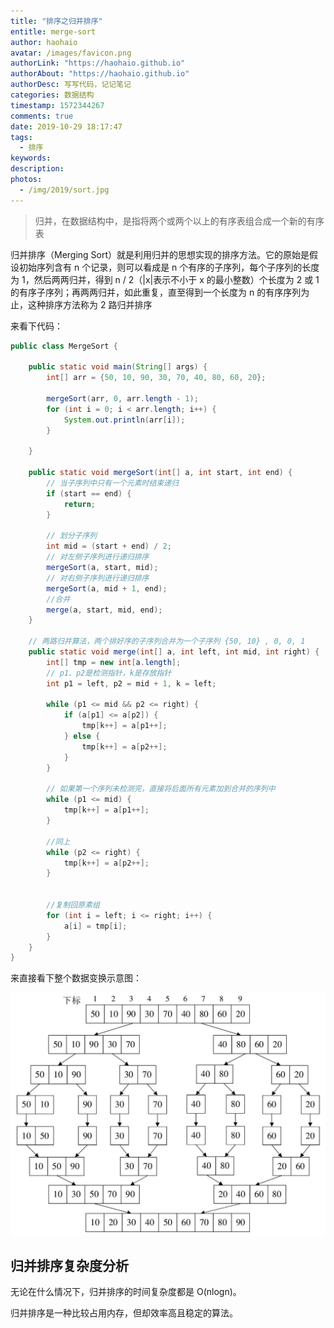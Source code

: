 ```yaml
---
title: "排序之归并排序"
entitle: merge-sort
author: haohaio
avatar: /images/favicon.png
authorLink: "https://haohaio.github.io"
authorAbout: "https://haohaio.github.io"
authorDesc: 写写代码，记记笔记
categories: 数据结构
timestamp: 1572344267
comments: true
date: 2019-10-29 18:17:47
tags:
  - 排序
keywords:
description:
photos:
  - /img/2019/sort.jpg
---
```


> 归并，在数据结构中，是指将两个或两个以上的有序表组合成一个新的有序表

归并排序（Merging Sort）就是利用归并的思想实现的排序方法。它的原始是假设初始序列含有 n 个记录，则可以看成是 n 个有序的子序列，每个子序列的长度为 1，然后两两归并，得到 n / 2（|x|表示不小于 x 的最小整数）个长度为 2 或 1 的有序子序列；再两两归并，如此重复，直至得到一个长度为 n 的有序序列为止，这种排序方法称为 2 路归并排序

来看下代码：

```java
public class MergeSort {

    public static void main(String[] args) {
        int[] arr = {50, 10, 90, 30, 70, 40, 80, 60, 20};

        mergeSort(arr, 0, arr.length - 1);
        for (int i = 0; i < arr.length; i++) {
            System.out.println(arr[i]);
        }

    }

    public static void mergeSort(int[] a, int start, int end) {
        // 当子序列中只有一个元素时结束递归
        if (start == end) {
            return;
        }

        // 划分子序列
        int mid = (start + end) / 2;
        // 对左侧子序列进行递归排序
        mergeSort(a, start, mid);
        // 对右侧子序列进行递归排序
        mergeSort(a, mid + 1, end);
        //合并
        merge(a, start, mid, end);
    }

    // 两路归并算法，两个排好序的子序列合并为一个子序列 {50, 10} , 0, 0, 1
    public static void merge(int[] a, int left, int mid, int right) {
        int[] tmp = new int[a.length];
        // p1、p2是检测指针，k是存放指针
        int p1 = left, p2 = mid + 1, k = left;

        while (p1 <= mid && p2 <= right) {
            if (a[p1] <= a[p2]) {
                tmp[k++] = a[p1++];
            } else {
                tmp[k++] = a[p2++];
            }
        }

        // 如果第一个序列未检测完，直接将后面所有元素加到合并的序列中
        while (p1 <= mid) {
            tmp[k++] = a[p1++];
        }

        //同上
        while (p2 <= right) {
            tmp[k++] = a[p2++];
        }


        //复制回原素组
        for (int i = left; i <= right; i++) {
            a[i] = tmp[i];
        }
    }
}
```

来直接看下整个数据变换示意图：

![第一次调用 MergeSort](../img/assets/merge_sort_2.png)

## 归并排序复杂度分析

无论在什么情况下，归并排序的时间复杂度都是 O(nlogn)。

归并排序是一种比较占用内存，但却效率高且稳定的算法。
